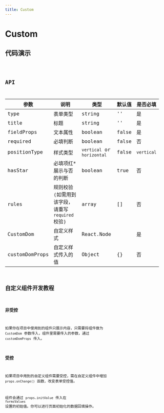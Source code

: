 ```yaml
---
title: Custom
---
```


# Custom

## 代码演示

<code src="./demo/index.tsx" />

## API

| 参数           | 说明                                             | 类型                       | 默认值 | 是否必填   |
| -------------- | ------------------------------------------------ | -------------------------- | ------ | ---------- |
| type           | 表单类型                                         | string                     | ''     | 是         |
| title          | 标题                                             | string                     | ''     | 是         |
| fieldProps     | 文本属性                                         | boolean                    | false  | 是         |
| required       | 必填判断                                         | boolean                    | false  | 否         |
| positionType   | 样式类型                                         | `vertical` or `horizontal` | false  | `vertical` |
| hasStar        | 必填项红\*展示与否的判断                         | boolean                    | true   | 否         |
| rules          | 规则校验(如需用到该字段，请重写 `required` 校验) | array                      | []     | 否         |
| CustomDom      | 自定义样式                                       | React.Node                 |        | 是         |
| customDomProps | 自定义样式传入的值                               | Object                     | {}     | 否         |

## 自定义组件开发教程

### 非受控

如果你在项目中使用到的组件只展示内容，只需要将组件做为 `CustomDom` 参数传入，组件里需要传入的参数，通过 `customDomProps` 传入。

### 受控

如果项目中用到的自定义组件需要受控，需在自定义组件中增加 `props.onChange()` 函数，改变表单受控值。

组件会通过 `props.initValue` 传入在 `formsValues` 设置的初始值。你可以进行页面初始化的数据回填操作。